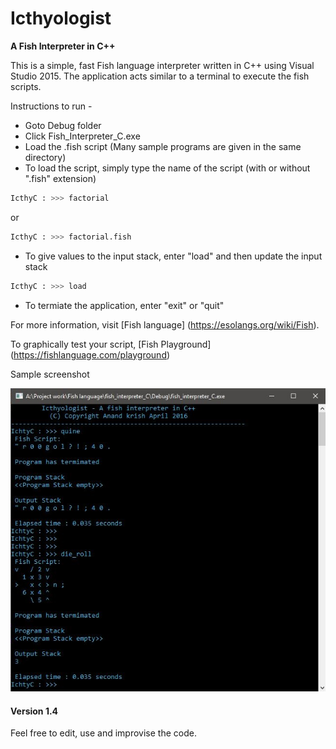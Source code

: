 # Icthyologist
**A Fish Interpreter in C++**

This is a simple, fast Fish language interpreter written in C++ using Visual Studio 2015.
The application acts similar to a terminal to execute the fish scripts.

Instructions to run -
- Goto Debug folder
- Click Fish_Interpreter_C.exe
- Load the .fish script (Many sample programs are given in the same directory)
- To load the script, simply type the name of the script (with or without ".fish" extension)
```sh
IcthyC : >>> factorial
```

or 
```sh
IcthyC : >>> factorial.fish
```
- To give values to the input stack, enter "load" and then update the input stack
```sh
IcthyC : >>> load
```
- To termiate the application, enter "exit" or "quit"

For more information, visit [Fish language] (https://esolangs.org/wiki/Fish).

To graphically test your script, [Fish Playground] (https://fishlanguage.com/playground)

Sample screenshot

![yo](https://github.com/AntixK/Icthyologist/blob/master/icthy.JPG "Logo Title Text 1")


#### Version 1.4

Feel free to edit, use and improvise the code. 
